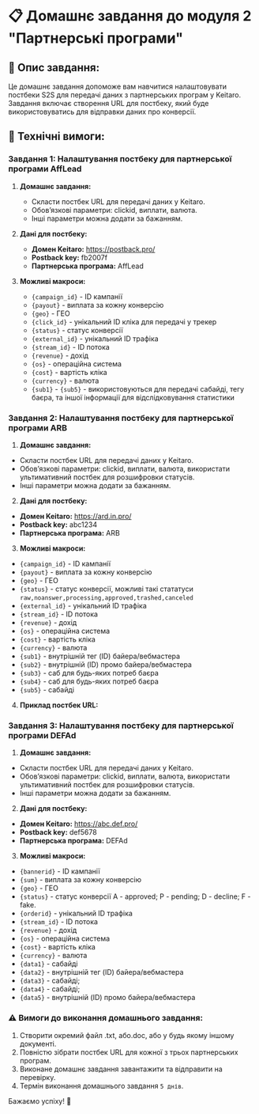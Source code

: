 # 📋 Домашнє завдання до модуля 2 "Партнерські програми"

## 📄 Опис завдання:

Це домашнє завдання допоможе вам навчитися налаштовувати постбеки S2S для передачі даних з партнерських програм у Keitaro. Завдання включає створення URL для постбеку, який буде використовуватись для відправки даних про конверсії.

## 🔧 Технічні вимоги:

### Завдання 1: Налаштування постбеку для партнерської програми AffLead

1. **Домашнє завдання:**
   - Скласти постбек URL для передачі даних у Keitaro.
   - Обов’язкові параметри: clickid, виплати, валюта.
   - Інші параметри можна додати за бажанням.

2. **Дані для постбеку:**
   - **Домен Keitaro:** https://postback.pro/
   - **Postback key:** fb2007f
   - **Партнерська програма:** AffLead

3. **Можливі макроси:**
   - `{campaign_id}` - ID кампанії
   - `{payout}` - виплата за кожну конверсію
   - `{geo}` - ГЕО 
   - `{click_id}` - унікальний ID кліка для передачі у трекер
   - `{status}` - статус конверсії
   - `{external_id}` - унікальний ID трафіка
   - `{stream_id}` - ID потока
   - `{revenue}` - дохід
   - `{os}` - операційна система
   - `{cost}` - вартість кліка
   - `{currency}` - валюта
   - `{sub1}` - `{sub5}`  - використовуються для передачі сабайді, тегу баєра, та іншої інформації для відслідковування статистики

### Завдання 2: Налаштування постбеку для партнерської програми ARB

1. **Домашнє завдання:**
- Скласти постбек URL для передачі даних у Keitaro.
- Обов’язкові параметри: clickid, виплати, валюта, використати ультимативний постбек для розшифровки статусів.
- Інші параметри можна додати за бажанням.

2. **Дані для постбеку:**
- **Домен Keitaro:** https://ard.in.pro/
- **Postback key:** abc1234
- **Партнерська програма:** ARB

3. **Можливі макроси:**
- `{campaign_id}` - ID кампанії
- `{payout}` - виплата за кожну конверсію
- `{geo}` - ГЕО 
- `{status}` - статус конверсії, можливі такі стататуси `raw,noanswer,processing,approved,trashed,canceled`
- `{external_id}` - унікальний ID трафіка
- `{stream_id}` - ID потока
- `{revenue}` - дохід
- `{os}` - операційна система
- `{cost}` - вартість кліка
- `{currency}` - валюта
- `{sub1}` - внутрішній тег (ID) байера/вебмастера
- `{sub2}` - внутрішній (ID) промо байера/вебмастера
- `{sub3}` - саб для будь-яких потреб баєра
- `{sub4}` - саб для будь-яких потреб баєра
- `{sub5}` - сабайді

4. **Приклад постбек URL:**



### Завдання 3: Налаштування постбеку для партнерської програми DEFAd

1. **Домашнє завдання:**
- Скласти постбек URL для передачі даних у Keitaro.
- Обов’язкові параметри: clickid, виплати, валюта, використати ультимативний постбек для розшифровки статусів.
- Інші параметри можна додати за бажанням.

2. **Дані для постбеку:**
- **Домен Keitaro:** https://abc.def.pro/
- **Postback key:** def5678
- **Партнерська програма:** DEFAd

3. **Можливі макроси:**
- `{bannerid}` - ID кампанії
- `{sum}` - виплата за кожну конверсію
- `{geo}` - ГЕО 
- `{status}` - статус конверсії A - approved; P - pending; D - decline; F - fake.
- `{orderid}` - унікальний ID трафіка
- `{stream_id}` - ID потока
- `{revenue}` - дохід
- `{os}` - операційна система
- `{cost}` - вартість кліка
- `{currency}` - валюта
- `{data1}` - сабайді
- `{data2}` - внутрішній тег (ID) байера/вебмастера
- `{data3}` - сабайді;
- `{data4}` - сабайді;
- `{data5}` - внутрішній (ID) промо байера/вебмастера


### ⚠️ Вимоги до виконання домашнього завдання:
1. Створити окремий файл .txt, або.doc, або у будь якому іншому документі.
2. Повністю зібрати постбек URL для кожної з трьох партнерських програм.
3. Виконане домашнє завдання завантажити та відправити на перевірку.
4. Термін виконання домашнього завдання `5 днів`.

Бажаємо успіху! 🚀


